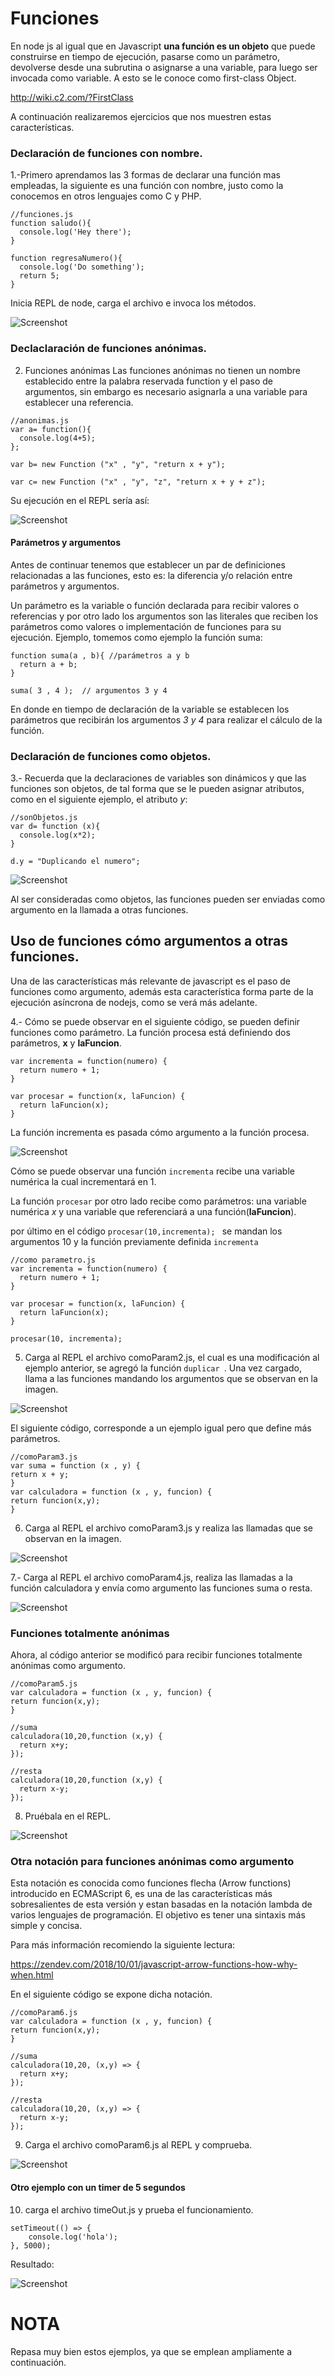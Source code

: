 # Funciones
En node js al igual que en Javascript **una función es un objeto** que puede construirse en tiempo de ejecución, pasarse como un parámetro, devolverse desde una subrutina o asignarse a una variable, para luego ser invocada como variable. A esto se le conoce como first-class Object.

http://wiki.c2.com/?FirstClass

A continuación realizaremos ejercicios que nos muestren estas características.
### Declaración de funciones con nombre.

 1.-Primero aprendamos las 3 formas de declarar una función mas empleadas, la siguiente es una función con nombre, justo como la conocemos en otros lenguajes como C y PHP.

```
//funciones.js
function saludo(){
  console.log('Hey there');
}

function regresaNumero(){
  console.log('Do something');
  return 5;
}
```

Inicia REPL de node, carga el archivo e invoca los métodos.

![Screenshot](image1.PNG)

### Declaclaración de funciones anónimas.

2. Funciones anónimas
Las funciones anónimas no tienen un nombre establecido entre la palabra reservada function y el paso de argumentos, sin embargo es necesario asignarla a una variable para establecer una referencia.


```
//anonimas.js
var a= function(){
  console.log(4+5);
};

var b= new Function ("x" , "y", "return x + y");

var c= new Function ("x" , "y", "z", "return x + y + z");

```
Su ejecución en el REPL sería así:

![Screenshot](image2.PNG)

#### Parámetros y argumentos
Antes de continuar tenemos que establecer un par de definiciones relacionadas a las funciones, esto es: la diferencia y/o relación entre parámetros y argumentos.

Un parámetro es la variable o función declarada para recibir valores o referencias y por otro lado los argumentos son las literales que reciben los parámetros como valores o implementación de funciones para su ejecución.
Ejemplo, tomemos como ejemplo la función suma:

```
function suma(a , b){ //parámetros a y b
  return a + b;
}

suma( 3 , 4 );  // argumentos 3 y 4
```

En donde en tiempo de declaración de la variable se establecen los parámetros que recibirán los argumentos *3 y 4* para realizar el cálculo  de la función.




### Declaración de funciones como objetos.

3.- Recuerda que la declaraciones de variables son dinámicos y que las funciones son objetos, de tal forma que se le pueden asignar atributos, como en el siguiente ejemplo, el atributo *y*:

```
//sonObjetos.js
var d= function (x){
  console.log(x*2);
}

d.y = "Duplicando el numero";

```

![Screenshot](image3.PNG)

Al ser consideradas como objetos, las funciones pueden ser enviadas como argumento en la llamada a otras funciones.

## Uso de funciones cómo argumentos  a otras funciones.
Una de las características más relevante de javascript es el paso de funciones como argumento, además esta característica forma parte de la ejecución asíncrona de nodejs, como se verá más adelante.



4.- Cómo se puede observar en el siguiente código, se pueden definir funciones como parámetro. La función procesa está definiendo dos parámetros, **x** y **laFuncion**.

```
var incrementa = function(numero) {
  return numero + 1;
}

var procesar = function(x, laFuncion) {
  return laFuncion(x);
}
```
La función incrementa es pasada cómo argumento a la función procesa.

![Screenshot](image4.PNG)

Cómo se puede observar una función ```incrementa``` recibe una variable numérica la cual incrementará en 1.

La función ``` procesar ``` por otro lado recibe como parámetros: una variable numérica *x* y una variable que referenciará a una función(**laFuncion**).

por último en el código ```procesar(10,incrementa); ``` se mandan los argumentos 10 y la función previamente definida ```incrementa ```


```
//como parametro.js
var incrementa = function(numero) {
  return numero + 1;
}

var procesar = function(x, laFuncion) {
  return laFuncion(x);
}

procesar(10, incrementa);

```

5. Carga al REPL el archivo comoParam2.js, el cual es una modificación al ejemplo anterior, se agregó la función ```duplicar ```.
Una vez cargado, llama a las funciones mandando los argumentos que se observan en la imagen.

![Screenshot](image5.PNG)

El siguiente código, corresponde a un ejemplo igual pero que define más parámetros.

```
//comoParam3.js
var suma = function (x , y) {
return x + y;
}
var calculadora = function (x , y, funcion) {
return funcion(x,y);
}
```

6. Carga al REPL el archivo comoParam3.js y realiza las llamadas que se observan en la imagen.

![Screenshot](image6.PNG)

7.- Carga al REPL el archivo comoParam4.js, realiza las llamadas a la función calculadora y envía como argumento las funciones suma o resta.

![Screenshot](image7.PNG)

### Funciones totalmente anónimas ###

Ahora, al código anterior se modificó para recibir funciones totalmente anónimas como argumento.

```
//comoParam5.js
var calculadora = function (x , y, funcion) {
return funcion(x,y);
}

//suma
calculadora(10,20,function (x,y) {
  return x+y;
});

//resta
calculadora(10,20,function (x,y) {
  return x-y;
});

```

8. Pruébala en el REPL.

![Screenshot](image8.PNG)


### Otra notación para funciones anónimas como argumento ###
Esta notación es conocida como funciones flecha (Arrow functions) introducido en ECMAScript 6, es una de las características más sobresalientes de esta versión y estan basadas en la notación lambda de varios lenguajes de programación. El objetivo es tener una sintaxis más simple y concisa.

Para más información recomiendo la siguiente lectura:

  https://zendev.com/2018/10/01/javascript-arrow-functions-how-why-when.html


En el siguiente código se expone dicha notación.
```
//comoParam6.js
var calculadora = function (x , y, funcion) {
return funcion(x,y);
}

//suma
calculadora(10,20, (x,y) => {
  return x+y;
});

//resta
calculadora(10,20, (x,y) => {
  return x-y;
});

```
9. Carga el archivo comoParam6.js al REPL y comprueba.

![Screenshot](image9.PNG  )


#### Otro ejemplo con un timer de 5 segundos ####  

10. carga el archivo timeOut.js y prueba el funcionamiento.
```
setTimeout(() => {
    console.log('hola');
}, 5000);
```

Resultado:

![Screenshot](image10.PNG)

# NOTA #
Repasa muy bien estos ejemplos, ya que se emplean ampliamente a continuación.
